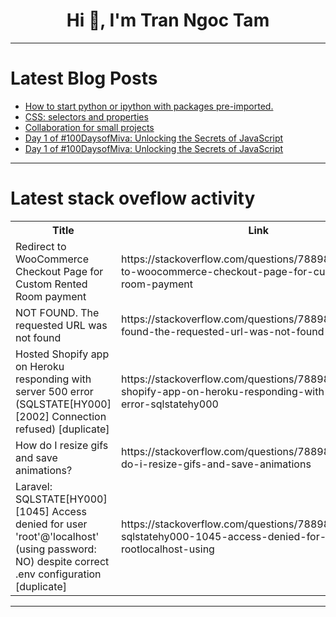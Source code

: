 <h1 align="center">Hi 👋, I'm Tran Ngoc Tam</h1>

---

# Latest Blog Posts 
<!-- BLOG-POST-LIST:START -->
- [How to start python or ipython with packages pre-imported.](https://dev.to/a-bentofreire/how-to-start-python-or-ipython-with-packages-pre-imported-17h4)
- [CSS: selectors and properties](https://dev.to/ridoy_hasan/css-selectors-and-properties-5li)
- [Collaboration for small projects](https://dev.to/ahmedelsayed_elamin_a349/collaboration-for-small-projects-46b4)
- [Day 1 of #100DaysofMiva: Unlocking the Secrets of JavaScript](https://dev.to/winky_defi/day-1-of-100daysofmiva-unlocking-the-secrets-of-javascript-1f3d)
- [Day 1 of #100DaysofMiva: Unlocking the Secrets of JavaScript](https://dev.to/winky_defi/day-1-of-100daysofmiva-unlocking-the-secrets-of-javascript-2epo)
<!-- BLOG-POST-LIST:END -->

---

# Latest stack oveflow activity
<table>
  <tr><th>Title</th><th>Link</th></tr>
  <!-- STACKOVERFLOW:START --><tr><td>Redirect to WooCommerce Checkout Page for Custom Rented Room payment</td><td>https://stackoverflow.com/questions/78898634/redirect-to-woocommerce-checkout-page-for-custom-rented-room-payment</td></tr><tr><td>NOT FOUND. The requested URL was not found</td><td>https://stackoverflow.com/questions/78898536/not-found-the-requested-url-was-not-found</td></tr><tr><td>Hosted Shopify app on Heroku responding with server 500 error &lpar;SQLSTATE[HY000] [2002] Connection refused&rpar; [duplicate]</td><td>https://stackoverflow.com/questions/78898354/hosted-shopify-app-on-heroku-responding-with-server-500-error-sqlstatehy000</td></tr><tr><td>How do I resize gifs and save animations?</td><td>https://stackoverflow.com/questions/78898292/how-do-i-resize-gifs-and-save-animations</td></tr><tr><td>Laravel: SQLSTATE[HY000] [1045] Access denied for user &#39;root&#39;@&#39;localhost&#39; &lpar;using password: NO&rpar; despite correct .env configuration [duplicate]</td><td>https://stackoverflow.com/questions/78898248/laravel-sqlstatehy000-1045-access-denied-for-user-rootlocalhost-using</td></tr><!-- STACKOVERFLOW:END -->
</table>

---


